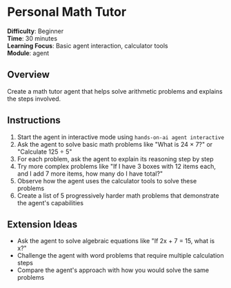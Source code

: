 # Personal Math Tutor

**Difficulty**: Beginner  
**Time**: 30 minutes  
**Learning Focus**: Basic agent interaction, calculator tools  
**Module**: agent

## Overview
Create a math tutor agent that helps solve arithmetic problems and explains the steps involved.

## Instructions
1. Start the agent in interactive mode using `hands-on-ai agent interactive`
2. Ask the agent to solve basic math problems like "What is 24 × 7?" or "Calculate 125 ÷ 5"
3. For each problem, ask the agent to explain its reasoning step by step
4. Try more complex problems like "If I have 3 boxes with 12 items each, and I add 7 more items, how many do I have total?"
5. Observe how the agent uses the calculator tools to solve these problems
6. Create a list of 5 progressively harder math problems that demonstrate the agent's capabilities

## Extension Ideas
- Ask the agent to solve algebraic equations like "If 2x + 7 = 15, what is x?"
- Challenge the agent with word problems that require multiple calculation steps
- Compare the agent's approach with how you would solve the same problems